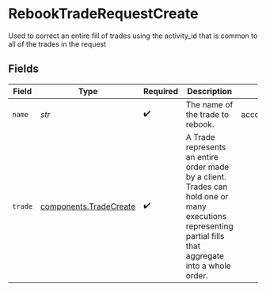 # RebookTradeRequestCreate

Used to correct an entire fill of trades using the activity_id that is common to all of the trades in the request


## Fields

| Field                                                                                                                                                     | Type                                                                                                                                                      | Required                                                                                                                                                  | Description                                                                                                                                               | Example                                                                                                                                                   |
| --------------------------------------------------------------------------------------------------------------------------------------------------------- | --------------------------------------------------------------------------------------------------------------------------------------------------------- | --------------------------------------------------------------------------------------------------------------------------------------------------------- | --------------------------------------------------------------------------------------------------------------------------------------------------------- | --------------------------------------------------------------------------------------------------------------------------------------------------------- |
| `name`                                                                                                                                                    | *str*                                                                                                                                                     | :heavy_check_mark:                                                                                                                                        | The name of the trade to rebook.                                                                                                                          | accounts/02HASWB2DTMRT3DAM45P56J2T2/trades/01J0XX2KDN3M9QKFKRE2HYSCQM                                                                                     |
| `trade`                                                                                                                                                   | [components.TradeCreate](../../models/components/tradecreate.md)                                                                                          | :heavy_check_mark:                                                                                                                                        | A Trade represents an entire order made by a client. Trades can hold one or many executions representing partial fills that aggregate into a whole order. |                                                                                                                                                           |